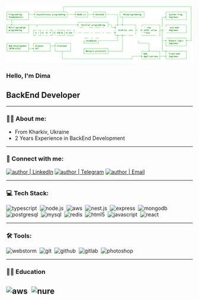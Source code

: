 <img src="https://github.com/Pustrik/Pustrik/blob/main/assets/cover.png">

### Hello, I'm Dima

## BackEnd Developer
---
### 👨‍💻 About me:

- From Kharkiv, Ukraine
- 2 Years Experience in BackEnd Development

---
### 🤝 Connect with me:

[<img alt="author | LinkedIn" src="https://img.shields.io/badge/linkedin-0077B5.svg?&style=for-the-badge&logo=linkedin&logoColor=fff" />][linkedin]
[<img alt="author | Telegram" src="https://img.shields.io/badge/telegram-0088cc.svg?&style=for-the-badge&logo=telegram&logoColor=fff" />][telegram]
[<img alt="author | Email" src="https://img.shields.io/badge/email-C21325.svg?&style=for-the-badge&logo=gmail&logoColor=fff" />][email]

---
### 💻 Tech Stack:

<img alt="typescript" src="https://img.shields.io/badge/typescript-darkgreen?&style=for-the-badge&logo=typescript&logoColor=fff&logoWidth=20&labelColor=darkgreen" />&nbsp;
<img alt="node.js"  src="https://img.shields.io/badge/node.js-darkgreen?&style=for-the-badge&logo=node.js&logoColor=fff&logoWidth=20&labelColor=darkgreen"  />&nbsp;
<img alt="aws"  src="https://img.shields.io/badge/amazon-darkgreen?&style=for-the-badge&logo=amazon&logoColor=fff&logoWidth=20&labelColor=darkgreen"  />&nbsp;
<img alt="nest.js"  src="https://img.shields.io/badge/nest.js-darkgreen?&style=for-the-badge&logo=nestjs&logoColor=fff&logoWidth=20&labelColor=darkgreen" />&nbsp;
<img alt="express"  src="https://img.shields.io/badge/express-darkgreen?&style=for-the-badge&logo=express&logoColor=fff&logoWidth=20&labelColor=darkgreen"  />&nbsp;
<img alt="mongodb"  src="https://img.shields.io/badge/mongodb-darkgreen?&style=for-the-badge&logo=mongodb&logoColor=fff&logoWidth=20&labelColor=darkgreen"  />&nbsp;
<img alt="postgresql"  src="https://img.shields.io/badge/postgresql-darkgreen?&style=for-the-badge&logo=postgresql&logoColor=fff&logoWidth=20&labelColor=darkgreen"  />&nbsp;
<img alt="mysql"  src="https://img.shields.io/badge/mysql-darkgreen?&style=for-the-badge&logo=mysql&logoColor=fff&logoWidth=20&labelColor=darkgreen"  />&nbsp;
<img alt="redis"  src="https://img.shields.io/badge/redis-darkgreen?&style=for-the-badge&logo=redis&logoColor=fff&logoWidth=20&labelColor=darkgreen"  />&nbsp;
<img alt="html5"  src="https://img.shields.io/badge/html-darkgreen?&style=for-the-badge&logo=html5&logoColor=fff&logoWidth=20&labelColor=darkgreen"  />&nbsp;
<img alt="javascript"  src="https://img.shields.io/badge/javascript-darkgreen?&style=for-the-badge&logo=javascript&logoColor=fff&logoWidth=20&labelColor=darkgreen"  />&nbsp;
<img alt="react" src="https://img.shields.io/badge/react-darkgreen?&style=for-the-badge&logo=react&logoColor=fff&logoWidth=20&labelColor=darkgreen" />&nbsp;

---
### 🛠 Tools:
<img alt="webstorm"  src="https://img.shields.io/badge/webstorm-darkgreen?&style=for-the-badge&logo=webstorm&logoColor=fff&logoWidth=20&labelColor=darkgreen"  />&nbsp;
<img alt="git"  src="https://img.shields.io/badge/git-darkgreen?&style=for-the-badge&logo=git&logoColor=fff&logoWidth=20&labelColor=darkgreen"  />&nbsp;
<img alt="github"  src="https://img.shields.io/badge/github-darkgreen?&style=for-the-badge&logo=github&logoColor=fff&logoWidth=20&labelColor=darkgreen"  />&nbsp;
<img alt="gitlab"  src="https://img.shields.io/badge/gitlab-darkgreen?&style=for-the-badge&logo=gitlab&logoColor=fff&logoWidth=20&labelColor=darkgreen"  />&nbsp;
<img alt="photoshop"  src="https://img.shields.io/badge/photoshop-darkgreen?&style=for-the-badge&logo=adobe-photoshop&logoColor=fff&logoWidth=20&labelColor=darkgreen"  />&nbsp;

---
### 👨‍🎓 Education
<img alt="aws"  src="https://img.shields.io/badge/aws%20developer%20associate-darkgreen?&style=for-the-badge&logo=amazon&logoColor=fff&logoWidth=20&labelColor=darkgreen"  />&nbsp;
<img alt="nure"  src="https://img.shields.io/badge/nure%20bachelor%20of%20computer%20science-darkgreen?&style=for-the-badge&logo=udacity&logoColor=fff&logoWidth=20&labelColor=darkgreen"  />&nbsp;
---

[linkedin]: https://www.linkedin.com/in/dmytro-pustovalov-8b4623265/
[telegram]: https://t.me/pustrik
[email]: mailto:dmitrypustovalov2000@gmail.com
